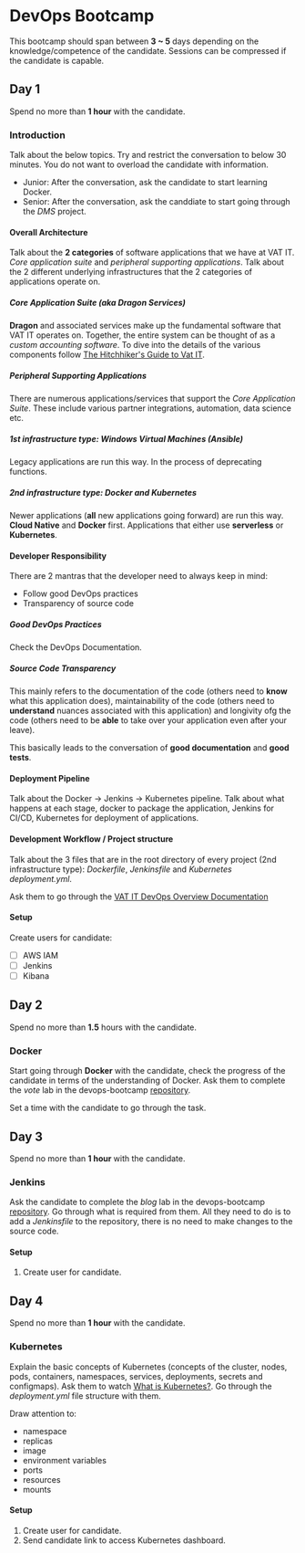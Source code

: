 # DevOps Bootcamp
This bootcamp should span between **3 ~ 5** days depending on the knowledge/competence of the candidate. Sessions can be compressed if the candidate is capable.

## Day 1
Spend no more than **1 hour** with the candidate.

### Introduction
Talk about the below topics. Try and restrict the conversation to below 30 minutes. You do not want to overload the candidate with information.
- Junior: After the conversation, ask the candidate to start learning Docker.
- Senior: After the conversation, ask the canddiate to start going through the _DMS_ project.

#### Overall Architecture
Talk about the **2 categories** of software applications that we have at VAT IT. _Core application suite_ and _peripheral supporting applications_. Talk about the 2 different underlying infrastructures that the 2 categories of applications operate on.

##### Core Application Suite (aka _Dragon Services_)
**Dragon** and associated services make up the fundamental software that VAT IT operates on. Together, the entire system can be thought of as a _custom accounting software_. To dive into the details of the various components follow [The Hitchhiker's Guide to Vat IT](https://vat-it.atlassian.net/wiki/x/qPQoAw).

##### Peripheral Supporting Applications
There are numerous applications/services that support the _Core Application Suite_. These include various partner integrations, automation, data science etc.

##### 1st infrastructure type: Windows Virtual Machines (Ansible)
Legacy applications are run this way. In the process of deprecating functions.

##### 2nd infrastructure type: Docker and Kubernetes
Newer applications (**all** new applications going forward) are run this way. **Cloud Native** and **Docker** first. Applications that either use **serverless** or **Kubernetes**.

#### Developer Responsibility
There are 2 mantras that the developer need to always keep in mind:
- Follow good DevOps practices
- Transparency of source code

##### Good DevOps Practices
Check the DevOps Documentation.

##### Source Code Transparency
This mainly refers to the documentation of the code (others need to **know** what this application does), maintainability of the code (others need to **understand** nuances associated with this application) and longivity ofg the code (others need to be **able** to take over your application even after your leave).

This basically leads to the conversation of **good documentation** and **good tests**.

#### Deployment Pipeline
Talk about the Docker -> Jenkins -> Kubernetes pipeline. Talk about what happens at each stage, docker to package the application, Jenkins for CI/CD, Kubernetes for deployment of applications.

#### Development Workflow / Project structure
Talk about the 3 files that are in the root directory of every project (2nd infrastructure type): _Dockerfile_, _Jenkinsfile_ and _Kubernetes deployment.yml_.

Ask them to go through the [VAT IT DevOps Overview Documentation](http://vatit-devops-docs.s3-website-eu-west-1.amazonaws.com/bootcamp/overview.html)

#### Setup

Create users for candidate:

- [ ] AWS IAM
- [ ] Jenkins
- [ ] Kibana

## Day 2
Spend no more than **1.5** hours with the candidate.

### Docker
Start going through **Docker** with the candidate, check the progress of the candidate in terms of the understanding of Docker. Ask them to complete the _vote_ lab in the devops-bootcamp [repository](https://bitbucket.org/vatit-admin/devops-bootcamp/src/master/).

Set a time with the candidate to go through the task.

## Day 3
Spend no more than **1 hour** with the candidate.

### Jenkins
Ask the candidate to complete the _blog_ lab in the devops-bootcamp [repository](https://bitbucket.org/vatit-admin/devops-bootcamp/src/master/). Go through what is required from them. All they need to do is to add a _Jenkinsfile_ to the repository, there is no need to make changes to the source code.

#### Setup

1. Create user for candidate.

## Day 4
Spend no more than **1 hour** with the candidate.

### Kubernetes
Explain the basic concepts of Kubernetes (concepts of the cluster, nodes, pods,
containers, namespaces, services, deployments, secrets and configmaps). Ask them
to watch [What is Kubernetes?](https://www.youtube.com/watch?v=R-3dfURb2hA). Go
through the _deployment.yml_ file structure with them.

Draw attention to:
- namespace
- replicas
- image
- environment variables
- ports
- resources
- mounts

#### Setup

1. Create user for candidate.
2. Send candidate link to access Kubernetes dashboard.
